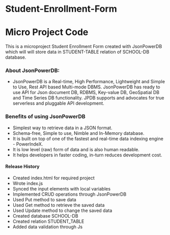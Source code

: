 # Student-Enrollment-Form
# Micro Project Code

This is a microproject Student Enrollment Form created with JsonPowerDB which will will store data in STUDENT-TABLE relation of SCHOOL-DB database.

### About JsonPowerDB:
- JsonPowerDB is a Real-time, High Performance, Lightweight and Simple to Use, Rest API based Multi-mode DBMS. JsonPowerDB has ready to use API for Json document DB, RDBMS, Key-value DB, GeoSpatial DB and Time Series DB functionality. JPDB supports and advocates for true serverless and pluggable API development.

### Benefits of using JsonPowerDB

- Simplest way to retrieve data in a JSON format.
- Schema-free, Simple to use, Nimble and In-Memory database.
- It is built on top of one of the fastest and real-time data indexing engine - PowerIndeX.
- It is low level (raw) form of data and is also human readable.
- It helps developers in faster coding, in-turn reduces development cost.

#### Release History

- Created index.html for required project
- Wrote index.js
- Synced the input elements with local variables
- Implemented CRUD operations through JsonPowerDB
- Used Put method to save data 
- Used Get method to retrieve the saved data
- Used Update method to change the saved data
- Created database SCHOOL-DB
- Created relation STUDENT_TABLE
- Added data validation through Js 
